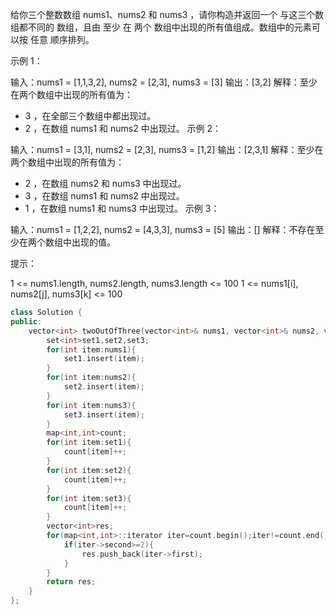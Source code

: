 给你三个整数数组 nums1、nums2 和 nums3 ，请你构造并返回一个 与这三个数组都不同的 数组，且由 至少 在 两个 数组中出现的所有值组成。数组中的元素可以按 任意 顺序排列。


示例 1：

输入：nums1 = [1,1,3,2], nums2 = [2,3], nums3 = [3]
输出：[3,2]
解释：至少在两个数组中出现的所有值为：
- 3 ，在全部三个数组中都出现过。
- 2 ，在数组 nums1 和 nums2 中出现过。
示例 2：

输入：nums1 = [3,1], nums2 = [2,3], nums3 = [1,2]
输出：[2,3,1]
解释：至少在两个数组中出现的所有值为：
- 2 ，在数组 nums2 和 nums3 中出现过。
- 3 ，在数组 nums1 和 nums2 中出现过。
- 1 ，在数组 nums1 和 nums3 中出现过。
示例 3：

输入：nums1 = [1,2,2], nums2 = [4,3,3], nums3 = [5]
输出：[]
解释：不存在至少在两个数组中出现的值。


提示：

1 <= nums1.length, nums2.length, nums3.length <= 100
1 <= nums1[i], nums2[j], nums3[k] <= 100

```cpp
class Solution {
public:
    vector<int> twoOutOfThree(vector<int>& nums1, vector<int>& nums2, vector<int>& nums3) {
        set<int>set1,set2,set3;
        for(int item:nums1){
            set1.insert(item);
        }
        for(int item:nums2){
            set2.insert(item);
        }
        for(int item:nums3){
            set3.insert(item);
        }
        map<int,int>count;
        for(int item:set1){
            count[item]++;
        }
        for(int item:set2){
            count[item]++;
        }
        for(int item:set3){
            count[item]++;
        }
        vector<int>res;
        for(map<int,int>::iterator iter=count.begin();iter!=count.end();iter++){
            if(iter->second>=2){
                res.push_back(iter->first);
            }
        }
        return res;
    }
};
```

